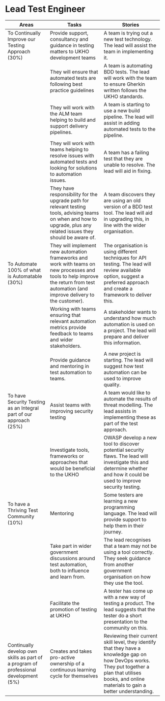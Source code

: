# Lead Test Engineer

|  Areas | Tasks | Stories |
| --- | --- | --- |
| To Continually Improve our Testing Approach (30%) | Provide support, consultancy and guidance in testing matters to UKHO development teams | A team is trying out a new test technology. The lead will assist the team in implementing it. |
|  | They will ensure that automated tests are following best practice guidelines | A team is automating BDD tests. The lead will work with the team to ensure Gherkin written follows the UKHO standards. |
|  | They will work with the ALM team helping to build and support delivery pipelines. | A team is starting to use a new build pipeline. The lead will assist in adding automated tests to the pipeline. |
|  | They will work with teams helping to resolve issues with automated tests and looking for solutions to automation issues. | A team has a failing test that they are unable to resolve. The lead will aid in fixing. |
|  | They have responsibility for the upgrade path for relevant testing tools, advising teams on when and how to upgrade, plus any related issues they should be aware of. | A team discovers they are using an old version of a BDD test tool. The lead will aid in upgrading this, in line with the wider organisation. |
| To Automate 100% of what is Automatable (30%) | They will implement new automation frameworks and work with teams on new processes and tools to help improve the return from test automation (and improve delivery to the customer). | The organisation is using different techniques for API testing. The lead will review available option, suggest a preferred approach and create a framework to deliver this. |
|  | Working with teams ensuring that relevant automation metrics provide feedback to teams and wider stakeholders. | A stakeholder wants to understand how much automation is used on a project. The lead will prepare and deliver this information. |
|  | Provide guidance and mentoring in test automation to teams. | A new project is starting. The lead will suggest how test automation can be used to improve quality. |
| To have Security Testing as an Integral part of our approach (25%) | Assist teams with improving security testing | A team would like to automate the results of threat modelling. The lead assists in implementing these as part of the test approach. |
|  | Investigate tools, frameworks or approaches that would be beneficial to the UKHO | OWASP develop a new tool to discover potential security flaws. The lead will investigate this and determine whether and how it could be used to improve security testing. |
| To have a Thriving Test Community (10%) | Mentoring | Some testers are learning a new programming language. The lead will provide support to help them in their journey. |
|  | Take part in wider government discussions around test automation, both to influence and learn from. | The lead recognises that a team may not be using a tool correctly. They seek guidance from another government organisation on how they use the tool. |
|  | Facilitate the promotion of testing at UKHO | A tester has come up with a new way of testing a product. The lead suggests that the tester do a short presentation to the community on this. |
| ​Continually develop own skills as part of a program of professional development (5%) | ​Creates and takes pro-active ownership of a continuous learning cycle for themselves | ​Reviewing their current skill level, they identify that they have a knowledge gap on how DevOps works. They put together a plan that utilises books, and online materials to gain a better understanding. |
